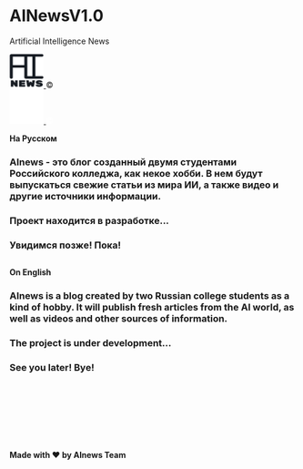 # AINewsV1.0
Artificial Intelligence News

<a href="https://github.com/Amadey2002/AINewsV1.0" rel="nofollow"> <img src="images/AInews.png" alt="AInews" width="60" height="60" style="max-width:100%;"> </a>©<br>
<a href="https://github.com/Amadey2002/AINewsV1.0" rel="nofollow"> <img src="images/AInews2.png" alt="AInews" width="60" height="60" style="max-width:100%;"> </a><span style="color:white">©</span>

<strong>На Русском</strong>

### AInews - это блог созданный двумя студентами Российского колледжа, как некое хобби. В нем будут выпускаться свежие статьи из мира ИИ, а также видео и другие источники информации. 
### Проект находится в разработке...
### Увидимся позже! Пока!
##

<strong>On English</strong>

### AInews is a blog created by two Russian college students as a kind of hobby. It will publish fresh articles from the AI world, as well as videos and other sources of information. 
### The project is under development...
### See you later! Bye!


<br><br><br><br><br><br><br>
<strong>Made with ❤ by AInews Team</strong>
